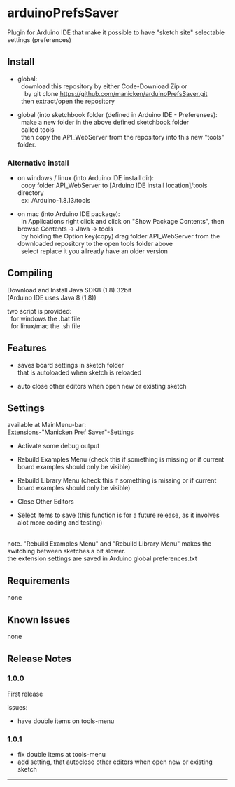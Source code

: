 # arduinoPrefsSaver
Plugin for Arduino IDE that make it possible to have "sketch site" selectable settings (preferences)

## Install

* global:<br>
&nbsp;&nbsp;download this repository by either Code-Download Zip or<br>
&nbsp;&nbsp;&nbsp;&nbsp;by git clone https://github.com/manicken/arduinoPrefsSaver.git<br>
&nbsp;&nbsp;then extract/open the repository<br>

* global (into sketchbook folder (defined in Arduino IDE - Preferenses):<br>
&nbsp;&nbsp;make a new folder in the above defined sketchbook folder<br>
&nbsp;&nbsp;called tools<br>
&nbsp;&nbsp;then copy the API_WebServer from the repository into this new "tools" folder.<br>

### Alternative install

* on windows / linux (into Arduino IDE install dir):<br>
&nbsp;&nbsp;copy folder API_WebServer to [Arduino IDE install location]/tools directory<br>
&nbsp;&nbsp;ex: /Arduino-1.8.13/tools<br>

* on mac (into Arduino IDE package):<br>
&nbsp;&nbsp;In Applications right click and click on "Show Package Contents", then browse Contents -> Java -> tools<br>
&nbsp;&nbsp;by holding the Option key(copy) drag folder API_WebServer from the downloaded repository to the open tools folder above<br>
&nbsp;&nbsp;select replace it you allready have an older version<br>

## Compiling

Download and Install Java SDK8 (1.8) 32bit<br>
(Arduino IDE uses Java 8 (1.8))<br>

two script is provided:<br>
&nbsp;&nbsp;for windows the .bat file<br>
&nbsp;&nbsp;for linux/mac the .sh file<br>

## Features

* saves board settings in sketch folder<br>
that is autoloaded when sketch is reloaded<br>

* auto close other editors when open new or existing sketch

## Settings 

available at MainMenu-bar:<br>
Extensions-"Manicken Pref Saver"-Settings


* Activate some debug output
* Rebuild Examples Menu (check this if something is missing or if current board examples should only be visible)
* Rebuild Library Menu (check this if something is missing or if current board examples should only be visible)
* Close Other Editors

* Select items to save (this function is for a future release, as it involves alot more coding and testing)

<br>note. "Rebuild Examples Menu" and "Rebuild Library Menu" makes the switching between sketches a bit slower.
<br>the extension settings are saved in Arduino global preferences.txt

## Requirements

none

## Known Issues

none

## Release Notes

### 1.0.0

First release<br>

issues:
* have double items on tools-menu

### 1.0.1

* fix double items at tools-menu
* add setting, that autoclose other editors when open new or existing sketch

-----------------------------------------------------------------------------------------------------------